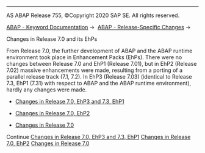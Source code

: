   

* * *

AS ABAP Release 755, ©Copyright 2020 SAP SE. All rights reserved.

[ABAP - Keyword Documentation](javascript:call_link\('abenabap.htm'\)) →  [ABAP - Release-Specific Changes](javascript:call_link\('abennews.htm'\)) → 

Changes in Release 7.0 and its EhPs

From Release 7.0, the further development of ABAP and the ABAP runtime environment took place in Enhancement Packs (EhPs). There were no changes between Release 7.0 and EhP1 (Release 7.01), but in EhP2 (Release 7.02) massive enhancements were made, resulting from a porting of a parallel release track (7.1, 7.2). In EhP3 (Release 7.03) (identical to Release 7.3, EhP1 (7.31) with respect to ABAP and the ABAP runtime environment), hardly any changes were made.

-   [Changes in Release 7.0, EhP3 and 7.3, EhP1](javascript:call_link\('abennews-703.htm'\))

-   [Changes in Release 7.0, EhP2](javascript:call_link\('abennews-71.htm'\))

-   [Changes in Release 7.0](javascript:call_link\('abennews-70.htm'\))

Continue
[Changes in Release 7.0, EhP3 and 7.3, EhP1](javascript:call_link\('abennews-703.htm'\))
[Changes in Release 7.0, EhP2](javascript:call_link\('abennews-71.htm'\))
[Changes in Release 7.0](javascript:call_link\('abennews-70.htm'\))